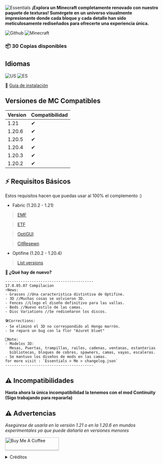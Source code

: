 ![Essentials](https://cdn.modrinth.com/data/cached_images/24ebcd5956d9c5281630fe41f3b410a7459e358e.png)
__¡Explora un Minecraft completamente renovado con nuestro paquete de texturas! Sumérgete en un universo visualmente impresionante donde cada bloque y cada detalle han sido meticulosamente rediseñados para ofrecerte una experiencia única.__

![Github](https://img.shields.io/badge/V%2017.0-121013?style=for-the-badge&logo=github&logoColor=white)
![Minecraft](https://img.shields.io/badge/MINECRAFT-JAVA-0078D4?style=for-the-badge&logo=microsoft&logoColor=white)

### **📦 30 Copias disponibles**

## Idiomas

![US](https://img.shields.io/badge/US-English-74D400?style=for-the-badge)
![ES](https://img.shields.io/badge/ES-Español-74D400?style=for-the-badge)

🔎 [Guia de instalación](https://www.lifewire.com/how-to-install-minecraft-resource-packs-4767666)

## Versiones de MC Compatibles
| Version | Compatibilidad |
| ------ | -----|
| 1.21 | ✔ |
| 1.20.6 | ✔  |
| 1.20.5 | ✔ |
| 1.20.4 | ✔ |
| 1.20.3 | ✔ |
| 1.20.2 | ✔ |

## ⚡ Requisitos Básicos

Estos requisitos hacen que puedas usar al 100% el complemento :)

- Fabric (1.20.2 - 1.21)
>   [EMF](https://modrinth.com/mod/entity-model-features)

>   [ETF](https://modrinth.com/mod/entitytexturefeatures)

>   [OptiGUI](https://modrinth.com/mod/optigui)

>   [CitResewn](https://modrinth.com/mod/cit-resewn)

- Optifine (1.20.2 - 1.20.4)
>   [List versions](https://optifine.net/downloads)

__📰 ¿Qué hay de nuevo?__
```jsonl
----------------------------------------
17.0.05.07 Compilacion 
⚡News:
- Grasses //Una caracteristica distintiva de Optifine.
- 3D //Muchas cosas se volvieron 3D.
- Fences //Llego el diseño definitivo para las vallas.
- Beds //Nuevo estilo de las camas.
- Disc Variations //Se rediseñaron los discos.

🛠️Corrections:
- Se eliminó el 3D no correspondido al Hongo marrón.
- Se reparó un bug con la flor "Azuret bluet"

📌Note:
- Modelos 3D: 
  Mesas, Puertas, trampillas, railes, cadenas, ventanas, estanterias
  bibliotecas, bloques de cobres, spawners, camas, vayas, escaleras.
- Se mantuvo los diseños de mods en las camas.
for more visit : `Essentials > Me > changelog.json`
----------------------------------------
```

## ⚠ Incompatibilidades
__Hasta ahora la única incompatibilidad la tenemos con el mod Continuity (Sigo trabajando para repararla)__


## ⚠ Advertencias
*Asegúrese de usarla en la versión 1.21 o en la 1.20.6 en mundos experimentales ya que puede dañarla en versiones menores*

<a href="https://buymeacoffee.com/kany" target="_blank"><img src="https://www.buymeacoffee.com/assets/img/custom_images/orange_img.png" alt="Buy Me A Coffee" style="height: 41px !important;width: 174px !important;box-shadow: 0px 3px 2px 0px rgba(190, 190, 190, 0.5) !important;-webkit-box-shadow: 0px 3px 2px 0px rgba(190, 190, 190, 0.5) !important;" ></a>

<details>
<summary>Créditos</summary>

`Essentials > Me > Credits.json`
